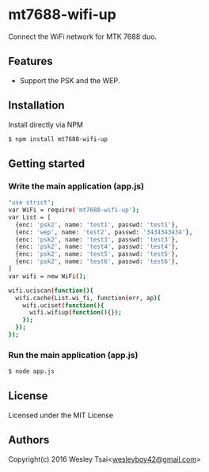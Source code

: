 mt7688-wifi-up
=================

Connect the WiFi network for MTK 7688 duo.

Features
-

* Support the PSK and the WEP.

Installation
-

Install directly via NPM

```sh
$ npm install mt7688-wifi-up
```

Getting started
-

### Write the main application (app.js)

```sh
"use strict";
var WiFi = require('mt7688-wifi-up');
var List = [
  {enc: 'psk2', name: 'test1', passwd: 'test1'},
  {enc: 'wep', name: 'test2', passwd: '3434343434'},
  {enc: 'psk2', name: 'test3', passwd: 'test3'},
  {enc: 'psk2', name: 'test4', passwd: 'test4'},
  {enc: 'psk2', name: 'test5', passwd: 'test5'},
  {enc: 'psk2', name: 'test6', passwd: 'test6'},
]
var wifi = new WiFi();

wifi.uciscan(function(){
  wifi.cache(List.wi_fi, function(err, ap){
    wifi.uciset(function(){
      wifi.wifiup(function(){});
    });
  });
});
```

### Run the main application (app.js)

```sh
$ node app.js
```


License
-
Licensed under the MIT License

Authors
-
Copyright(c) 2016 Wesley Tsai<<wesleyboy42@gmail.com>>
